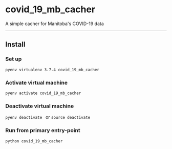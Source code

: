 # covid_19_mb_cacher

A simple cacher for Manitoba's COVID-19 data

----

## Install

### Set up
```pyenv virtualenv 3.7.4 covid_19_mb_cacher ```

### Activate virtual machine
```pyenv activate covid_19_mb_cacher ```

### Deactivate virtual machine
```pyenv deactivate ```
or
```source deactivate```

### Run from primary entry-point
```python covid_19_mb_cacher```

